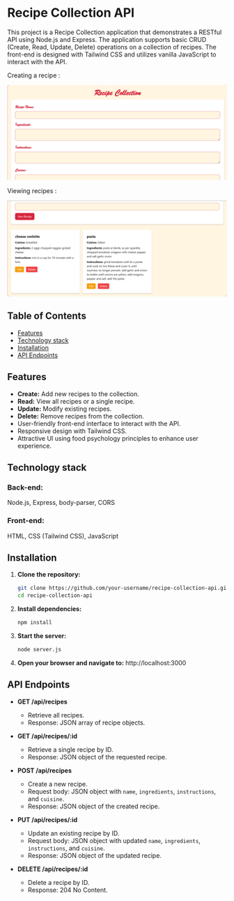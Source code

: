 # Recipe Collection API

This project is a Recipe Collection application that demonstrates a RESTful API using Node.js and Express. The application supports basic CRUD (Create, Read, Update, Delete) operations on a collection of recipes. The front-end is designed with Tailwind CSS and utilizes vanilla JavaScript to interact with the API.


Creating a recipe :

![Create recipe](https://github.com/ttuhina/recipe-collection/blob/main/screenshot/Screenshot%202024-07-11%20130207.png)


Viewing recipes :

![view recipe](https://github.com/ttuhina/recipe-collection/blob/main/screenshot/Screenshot%202024-07-11%20130438.png)


## Table of Contents

- [Features](#features)
- [Technology stack](#technology-stack)
- [Installation](#installation)
- [API Endpoints](#api-endpoints)

## Features

- **Create:** Add new recipes to the collection.
- **Read:** View all recipes or a single recipe.
- **Update:** Modify existing recipes.
- **Delete:** Remove recipes from the collection.
- User-friendly front-end interface to interact with the API.
- Responsive design with Tailwind CSS.
- Attractive UI using food psychology principles to enhance user experience.
  

## Technology stack

### Back-end: 
Node.js, Express, body-parser, CORS

### Front-end:
HTML, CSS (Tailwind CSS), JavaScript


## Installation

1. **Clone the repository:**
   ```bash
   git clone https://github.com/your-username/recipe-collection-api.git
   cd recipe-collection-api
2. **Install dependencies:**
   ```bash
   npm install

3. **Start the server:**
   ```bash
   node server.js

4. **Open your browser and navigate to:** http://localhost:3000


## API Endpoints

- **GET /api/recipes**
  - Retrieve all recipes.
  - Response: JSON array of recipe objects.

- **GET /api/recipes/:id**
  - Retrieve a single recipe by ID.
  - Response: JSON object of the requested recipe.

- **POST /api/recipes**
  - Create a new recipe.
  - Request body: JSON object with `name`, `ingredients`, `instructions`, and `cuisine`.
  - Response: JSON object of the created recipe.

- **PUT /api/recipes/:id**
  - Update an existing recipe by ID.
  - Request body: JSON object with updated `name`, `ingredients`, `instructions`, and `cuisine`.
  - Response: JSON object of the updated recipe.

- **DELETE /api/recipes/:id**
  - Delete a recipe by ID.
  - Response: 204 No Content.


